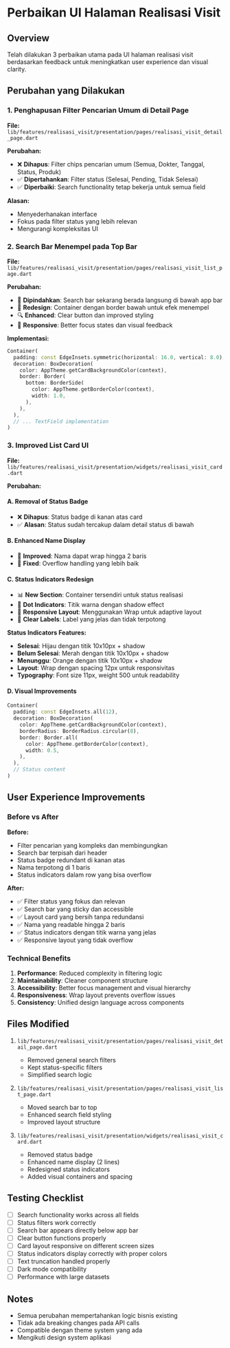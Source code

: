 # Perbaikan UI Halaman Realisasi Visit

## Overview

Telah dilakukan 3 perbaikan utama pada UI halaman realisasi visit berdasarkan feedback untuk meningkatkan user experience dan visual clarity.

## Perubahan yang Dilakukan

### 1. Penghapusan Filter Pencarian Umum di Detail Page

**File:** `lib/features/realisasi_visit/presentation/pages/realisasi_visit_detail_page.dart`

**Perubahan:**

- ❌ **Dihapus**: Filter chips pencarian umum (Semua, Dokter, Tanggal, Status, Produk)
- ✅ **Dipertahankan**: Filter status (Selesai, Pending, Tidak Selesai)
- ✅ **Diperbaiki**: Search functionality tetap bekerja untuk semua field

**Alasan:**

- Menyederhanakan interface
- Fokus pada filter status yang lebih relevan
- Mengurangi kompleksitas UI

### 2. Search Bar Menempel pada Top Bar

**File:** `lib/features/realisasi_visit/presentation/pages/realisasi_visit_list_page.dart`

**Perubahan:**

- 🔼 **Dipindahkan**: Search bar sekarang berada langsung di bawah app bar
- 🎨 **Redesign**: Container dengan border bawah untuk efek menempel
- 🔍 **Enhanced**: Clear button dan improved styling
- 📱 **Responsive**: Better focus states dan visual feedback

**Implementasi:**

```dart
Container(
  padding: const EdgeInsets.symmetric(horizontal: 16.0, vertical: 8.0),
  decoration: BoxDecoration(
    color: AppTheme.getCardBackgroundColor(context),
    border: Border(
      bottom: BorderSide(
        color: AppTheme.getBorderColor(context),
        width: 1.0,
      ),
    ),
  ),
  // ... TextField implementation
)
```

### 3. Improved List Card UI

**File:** `lib/features/realisasi_visit/presentation/widgets/realisasi_visit_card.dart`

**Perubahan:**

#### A. Removal of Status Badge

- ❌ **Dihapus**: Status badge di kanan atas card
- ✅ **Alasan**: Status sudah tercakup dalam detail status di bawah

#### B. Enhanced Name Display

- 📝 **Improved**: Nama dapat wrap hingga 2 baris
- 🔧 **Fixed**: Overflow handling yang lebih baik

#### C. Status Indicators Redesign

- 📊 **New Section**: Container tersendiri untuk status realisasi
- 🎯 **Dot Indicators**: Titik warna dengan shadow effect
- 📱 **Responsive Layout**: Menggunakan Wrap untuk adaptive layout
- 📖 **Clear Labels**: Label yang jelas dan tidak terpotong

**Status Indicators Features:**

- **Selesai**: Hijau dengan titik 10x10px + shadow
- **Belum Selesai**: Merah dengan titik 10x10px + shadow
- **Menunggu**: Orange dengan titik 10x10px + shadow
- **Layout**: Wrap dengan spacing 12px untuk responsivitas
- **Typography**: Font size 11px, weight 500 untuk readability

#### D. Visual Improvements

```dart
Container(
  padding: const EdgeInsets.all(12),
  decoration: BoxDecoration(
    color: AppTheme.getCardBackgroundColor(context),
    borderRadius: BorderRadius.circular(8),
    border: Border.all(
      color: AppTheme.getBorderColor(context),
      width: 0.5,
    ),
  ),
  // Status content
)
```

## User Experience Improvements

### Before vs After

**Before:**

- Filter pencarian yang kompleks dan membingungkan
- Search bar terpisah dari header
- Status badge redundant di kanan atas
- Nama terpotong di 1 baris
- Status indicators dalam row yang bisa overflow

**After:**

- ✅ Filter status yang fokus dan relevan
- ✅ Search bar yang sticky dan accessible
- ✅ Layout card yang bersih tanpa redundansi
- ✅ Nama yang readable hingga 2 baris
- ✅ Status indicators dengan titik warna yang jelas
- ✅ Responsive layout yang tidak overflow

### Technical Benefits

1. **Performance**: Reduced complexity in filtering logic
2. **Maintainability**: Cleaner component structure
3. **Accessibility**: Better focus management and visual hierarchy
4. **Responsiveness**: Wrap layout prevents overflow issues
5. **Consistency**: Unified design language across components

## Files Modified

1. `lib/features/realisasi_visit/presentation/pages/realisasi_visit_detail_page.dart`

   - Removed general search filters
   - Kept status-specific filters
   - Simplified search logic

2. `lib/features/realisasi_visit/presentation/pages/realisasi_visit_list_page.dart`

   - Moved search bar to top
   - Enhanced search field styling
   - Improved layout structure

3. `lib/features/realisasi_visit/presentation/widgets/realisasi_visit_card.dart`
   - Removed status badge
   - Enhanced name display (2 lines)
   - Redesigned status indicators
   - Added visual containers and spacing

## Testing Checklist

- [ ] Search functionality works across all fields
- [ ] Status filters work correctly
- [ ] Search bar appears directly below app bar
- [ ] Clear button functions properly
- [ ] Card layout responsive on different screen sizes
- [ ] Status indicators display correctly with proper colors
- [ ] Text truncation handled properly
- [ ] Dark mode compatibility
- [ ] Performance with large datasets

## Notes

- Semua perubahan mempertahankan logic bisnis existing
- Tidak ada breaking changes pada API calls
- Compatible dengan theme system yang ada
- Mengikuti design system aplikasi
